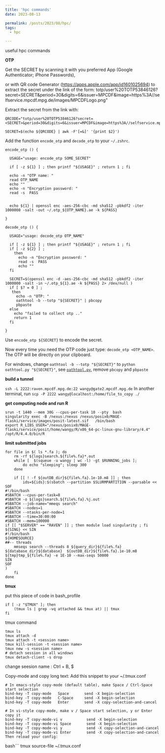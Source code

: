 ```yaml
---
title: 'hpc commands'
date: 2023-08-13

permalink: /posts/2023/08/hpc/
tags:
  - hpc

---
```

useful hpc commands

**OTP**

Get the SECRET by scanning it with you preferred App (Google Authenticator; iPhone Passwords), 

or with QR code Generator (https://apps.apple.com/app/id1601025694) to extract the secret under the link of the form: totp/user%20TOTP53846126?secret=SECRET&period=30&digits=6&issuer=MPCDF&image=https%3A//selfservice.mpcdf.mpg.de/images/MPCDFLogo.png"

Extract the secret from the link with:
```
QRCODE="totp/user%20TOTP53846126?secret=<SECRET>&period=30&digits=6&issuer=MPCDF&image=https%3A//selfservice.mpcdf.mpg.de/images/MPCDFLogo.png"

SECRET=$(echo ${QRCODE} | awk -F'[=&]' '{print $2}')
```

Add the function `encode_otp` and `decode_otp` to your `~/.zshrc`.

```
encode_otp () {

  USAGE="usage: encode_otp SOME_SECRET"

  if [ -z ${1} ] ; then printf "${USAGE}" ; return 1 ; fi

  echo -n "OTP name: "
  read OTP_NAME
  echo ""
  echo -n "Encryption password: "
  read -s  PASS


  echo ${1} | openssl enc -aes-256-cbc -md sha512 -pbkdf2 -iter 1000000 -salt -out ~/.otp_${OTP_NAME}.ae -k ${PASS}

}

decode_otp () {

  USAGE="usage: decode_otp OTP_NAME"

  if [ -z ${1} ] ; then printf "${USAGE}" ; return 1 ; fi
  if [ -z ${2} ] ;
    then
      echo -n "Encryption password: "
      read -s  PASS
      echo ""
  fi

  SECRET=$(openssl enc -d -aes-256-cbc -md sha512 -pbkdf2 -iter 1000000 -salt -in ~/.otp_${1}.ae -k ${PASS} 2> /dev/null )
  if [ $? = 0 ] ;
   then
     echo -n "OTP: "
     oathtool -b --totp "${SECRET}" | pbcopy
     pbpaste
  else
    echo "failed to collect otp .."
    return 1
  fi

}
```

Use `encode_otp ${SECRET}` to encode the secret.

Now every time you need the OTP code just type: `decode_otp <OTP_NAME>`. The OTP will be directly on your clipboard.

For windows, change `oathtool -b --totp "${SECRET}"` to `python oathtool.py "${SECRET}"`, see [`oathtool.py`](https://gist.github.com/fulaibaowang/2ddd43956b88a624d3540246e191df23#file-google-one-time-password), remove `pbcopy` and `pbpaste`

**build a tunnel**

`ssh -L 2222:raven.mpcdf.mpg.de:22 wangy@gate2.mpcdf.mpg.de`
In another terminal, run
`scp -P 2222 wangy@localhost:/home/file_to_copy ./`


**get computing node and run R**

```
srun -t 1440 --mem 30G --cpus-per-task 10 --pty  bash
singularity exec -B /nexus:/nexus /nexus/posix0/MAGE-flaski/service/images/posit-latest.sif   /bin/bash
export R_LIBS_USER="/nexus/posix0/MAGE-flaski/service/posit/home/wangy/R/x86_64-pc-linux-gnu-library/4.4"
/opt/R/4.4.0/bin/R
```

**limit submitted jobs**

```
for file in $( ls *.fa ); do
    rm -rf ${logs}search.${file%.fa}*.out
    while [  $(squeue -u wangy | wc -l) -gt $RUNNING_jobs ];
        do echo "sleeping"; sleep 300
    done

    if [[ ! -f ${outDB_dir}${file%.fa}.1e-10.m8 ]] ; then
        ids=${ids}:$(sbatch --partition $SLURMPARTITION --parsable << SOF
#!/bin/bash
#SBATCH --cpus-per-task=8
#SBATCH -o ${logs}search.${file%.fa}.%j.out
#SBATCH --job-name="mmeqs search"
#SBATCH --nodes=1
#SBATCH --ntasks-per-node=1
#SBATCH --time=30:00:00
#SBATCH --mem=100000
if [[ "$SERVER" == "RAVEN" ]] ; then module load singularity ; fi 
${SING} << SIN
#!/bin/bash
${HOMESOURCE}
##-- threads
    mmseqs search --threads 8 ${query_dir}${file%.fa} ${database_dir}${database}  ${outDB_dir}${file%.fa}.1e-10.m8 ${tmp}tmp_${file%.fa} -e 1E-10 --max-seqs 50000
SIN
SOF
)
    fi
done
```

**tmux**

put this piece of code in bash_profile
```
if [ -z "$TMUX" ]; then
    (tmux ls | grep -vq attached && tmux at) || tmux
fi
```

tmux command
```
tmux ls
tmux attach -d
tmux attach -t <session name>
tmux kill-session -t <session name>
tmux new -s <session name>
# detach session in all windows
tmux detach-client -s drop
```

change seesion name : Ctrl + B, $


Copy-mode and copy long text: Add this snippet to your ~/.tmux.conf
```
# In emacs-style copy-mode (default table), make Space / Ctrl-Space start selection
bind-key -T copy-mode   Space       send -X begin-selection
bind-key -T copy-mode   C-Space     send -X begin-selection
bind-key -T copy-mode   Enter       send -X copy-selection-and-cancel

# In vi-style copy-mode, make v / Space start selection, y or Enter copy it
bind-key -T copy-mode-vi v           send -X begin-selection
bind-key -T copy-mode-vi Space       send -X begin-selection
bind-key -T copy-mode-vi y           send -X copy-selection-and-cancel
bind-key -T copy-mode-vi Enter       send -X copy-selection-and-cancel
Then reload your config:
```

bash```
tmux source-file ~/.tmux.conf
```